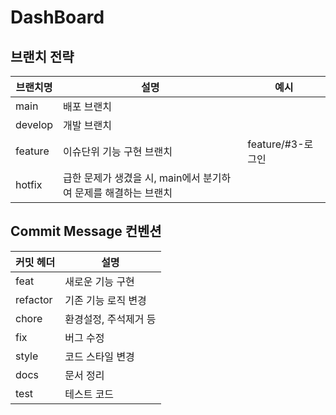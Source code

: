 # DashBoard

## 브랜치 전략
| 브랜치명    | 	설명                                    | 	예시            |
|---------|----------------------------------------|----------------|
| main    | 배포 브랜치                                 |                |
| develop | 개발 브랜치                                 |                |
| feature | 이슈단위 기능 구현 브랜치                         | feature/#3-로그인 |
| hotfix  | 급한 문제가 생겼을 시, main에서 분기하여 문제를 해결하는 브랜치 |                |

## Commit Message 컨벤션

| 커밋 헤더    | 	설명                |
|----------|--------------------|
| feat     | 새로운 기능 구현          |
| refactor | 기존 기능 로직 변경        |
| chore    | 환경설정, 주석제거 등       |
| fix      | 버그 수정              |
| style    | 코드 스타일 변경          |
| docs     | 문서 정리              |
| test     | 테스트 코드             |
